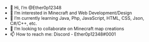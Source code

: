 - 👋 Hi, I’m @Ether0p12348
- 👀 I’m interested in Minecraft and Web Development/Design
- 🌱 I’m currently learning Java, Php, JavaScript, HTML, CSS, Json, C#/C++, etc.
- 💞️ I’m looking to collaborate on Minecraft map creations
- 📫 How to reach me: Discord - Ether0p12348#0001

